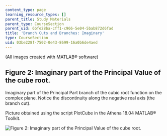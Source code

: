 ```yaml
---
content_type: page
learning_resource_types: []
parent_title: Study Materials
parent_type: CourseSection
parent_uid: 6bfe28ba-cff1-c966-5e04-5bab872d6fad
title: 'Branch Cuts and Branches: Imaginary'
type: CourseSection
uid: 03be228f-7502-0e43-8699-16a0b6de4aed
---
```


(All images created with MATLAB® software)

Figure 2: Imaginary part of the Principal Value of the cube root.
-----------------------------------------------------------------

Imaginary part of the Principal Part branch of the cubic root function on the complex plane. Notice the discontinuity along the negative real axis (the branch cut).

Picture obtained using the script PlotCube in the Athena 18.04 MATLAB® Toolkit.

![Figure 2: Imaginary part of the Principal Value of the cube root. ](/courses/mathematics/18-04-complex-variables-with-applications-fall-1999/study-materials/ImCubeRootPVH.GIF)